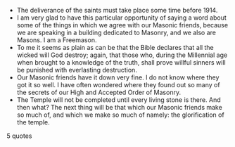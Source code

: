  - The deliverance of the saints must take place some time before 1914.
 - I am very glad to have this particular opportunity of saying a word about some of the things in which we agree with our Masonic friends, because we are speaking in a building dedicated to Masonry, and we also are Masons. I am a Freemason.
 - To me it seems as plain as can be that the Bible declares that all the wicked will God destroy; again, that those who, during the Millennial age when brought to a knowledge of the truth, shall prove willful sinners will be punished with everlasting destruction.
 - Our Masonic friends have it down very fine. I do not know where they got it so well. I have often wondered where they found out so many of the secrets of our High and Accepted Order of Masonry.
 - The Temple will not be completed until every living stone is there. And then what? The next thing will be that which our Masonic friends make so much of, and which we make so much of namely: the glorification of the temple.

5 quotes